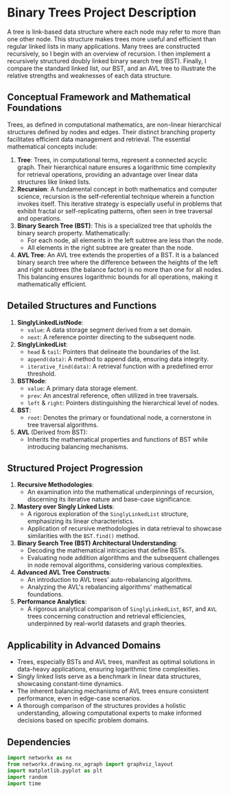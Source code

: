 # Binary Trees Project Description

A tree is link-based data structure where each node may refer to more than one other node. This structure makes trees more useful and efficient than regular linked lists in many applications. Many trees are constructed recursively, so I begin with an overview of recursion. I then implement a recursively structured doubly linked binary search tree (BST). Finally, I compare the standard linked list, our BST, and an AVL tree to illustrate the relative strengths and weaknesses of each data structure.

## Conceptual Framework and Mathematical Foundations

Trees, as defined in computational mathematics, are non-linear hierarchical structures defined by nodes and edges. Their distinct branching property facilitates efficient data management and retrieval. The essential mathematical concepts include:

1. **Tree**: Trees, in computational terms, represent a connected acyclic graph. Their hierarchical nature ensures a logarithmic time complexity for retrieval operations, providing an advantage over linear data structures like linked lists.
2. **Recursion**: A fundamental concept in both mathematics and computer science, recursion is the self-referential technique wherein a function invokes itself. This iterative strategy is especially useful in problems that exhibit fractal or self-replicating patterns, often seen in tree traversal and operations.
3. **Binary Search Tree (BST)**: This is a specialized tree that upholds the binary search property. Mathematically:
    - For each node, all elements in the left subtree are less than the node.
    - All elements in the right subtree are greater than the node.
4. **AVL Tree**: An AVL tree extends the properties of a BST. It is a balanced binary search tree where the difference between the heights of the left and right subtrees (the balance factor) is no more than one for all nodes. This balancing ensures logarithmic bounds for all operations, making it mathematically efficient.

## Detailed Structures and Functions

1. **SinglyLinkedListNode**:
    - `value`: A data storage segment derived from a set domain.
    - `next`: A reference pointer directing to the subsequent node.
2. **SinglyLinkedList**:
    - `head` & `tail`: Pointers that delineate the boundaries of the list.
    - `append(data)`: A method to append data, ensuring data integrity.
    - `iterative_find(data)`: A retrieval function with a predefined error threshold.
3. **BSTNode**:
    - `value`: A primary data storage element.
    - `prev`: An ancestral reference, often utilized in tree traversals.
    - `left` & `right`: Pointers distinguishing the hierarchical level of nodes.
4. **BST**:
    - `root`: Denotes the primary or foundational node, a cornerstone in tree traversal algorithms.
5. **AVL** (Derived from BST):
    - Inherits the mathematical properties and functions of BST while introducing balancing mechanisms.

## Structured Project Progression

1. **Recursive Methodologies**:
    - An examination into the mathematical underpinnings of recursion, discerning its iterative nature and base-case significance.
2. **Mastery over Singly Linked Lists**:
    - A rigorous exploration of the `SinglyLinkedList` structure, emphasizing its linear characteristics.
    - Application of recursive methodologies in data retrieval to showcase similarities with the `BST.find()` method.
3. **Binary Search Tree (BST) Architectural Understanding**:
    - Decoding the mathematical intricacies that define BSTs.
    - Evaluating node addition algorithms and the subsequent challenges in node removal algorithms, considering various complexities.
4. **Advanced AVL Tree Constructs**:
    - An introduction to AVL trees' auto-rebalancing algorithms.
    - Analyzing the AVL's rebalancing algorithms' mathematical foundations.
5. **Performance Analytics**:
    - A rigorous analytical comparison of `SinglyLinkedList`, `BST`, and `AVL` trees concerning construction and retrieval efficiencies, underpinned by real-world datasets and graph theories.

## Applicability in Advanced Domains

- Trees, especially BSTs and AVL trees, manifest as optimal solutions in data-heavy applications, ensuring logarithmic time complexities.
- Singly linked lists serve as a benchmark in linear data structures, showcasing constant-time dynamics.
- The inherent balancing mechanisms of AVL trees ensure consistent performance, even in edge-case scenarios.
- A thorough comparison of the structures provides a holistic understanding, allowing computational experts to make informed decisions based on specific problem domains.

## Dependencies

```python
import networkx as nx
from networkx.drawing.nx_agraph import graphviz_layout
import matplotlib.pyplot as plt
import random
import time